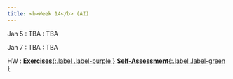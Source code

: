 ```yaml
---
title: <b>Week 14</b> (AI)
---
```


Jan 5
: TBA
  : TBA

Jan 7
: TBA
  : TBA

HW
: [**Exercises**{:.label .label-purple }](#) [**Self-Assessment**{:.label .label-green }](#)